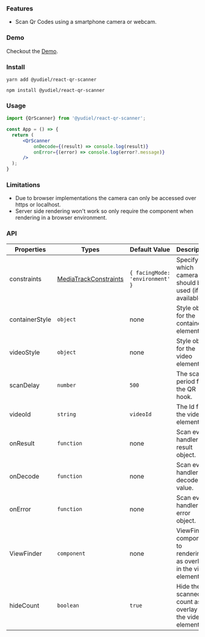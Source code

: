 ### Features

- Scan Qr Codes using a smartphone camera or webcam.

### Demo
Checkout the [Demo](https://yudielcurbelo.github.io/react-qr-scanner/).

### Install

    yarn add @yudiel/react-qr-scanner

    npm install @yudiel/react-qr-scanner

### Usage

```jsx
import {QrScanner} from '@yudiel/react-qr-scanner';

const App = () => {
  return (
      <QrScanner
          onDecode={(result) => console.log(result)}
          onError={(error) => console.log(error?.message)}
      />
  );
}
```
### Limitations
- Due to browser implementations the camera can only be accessed over https or localhost.
- Server side rendering won't work so only require the component when rendering in a browser environment.

### API
| Properties     | Types                                                                                           | Default Value                   | Description                                                       |
|----------------|-------------------------------------------------------------------------------------------------|---------------------------------|-------------------------------------------------------------------|
| constraints    | [MediaTrackConstraints](https://developer.mozilla.org/en-US/docs/Web/API/MediaTrackConstraints) | `{ facingMode: 'environment' }` | Specify which camera should be used (if available).               |
| containerStyle | `object`                                                                                        | none                            | Style object for the container element.                           |
| videoStyle     | `object`                                                                                        | none                            | Style object for the video element.                               |
| scanDelay      | `number`                                                                                        | `500`                           | The scan period for the QR hook.                                  |
| videoId        | `string`                                                                                        | `videoId`                       | The Id for the video element.                                     |
| onResult       | `function`                                                                                      | none                            | Scan event handler for result object.                             |
| onDecode       | `function`                                                                                      | none                            | Scan event handler for decode value.                              |
| onError        | `function`                                                                                      | none                            | Scan event handler for error object.                              |
| ViewFinder     | `component`                                                                                     | none                            | ViewFinder component to rendering as overlay in the video element |
| hideCount      | `boolean`                                                                                       | `true`                          | Hide the scanned count as overlay in the video element            |
